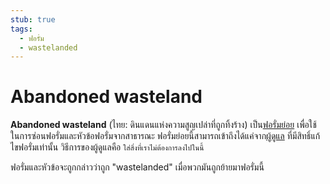 ```yaml
---
stub: true
tags:
  - ฟอรั่ม
  - wastelanded
---
```


# Abandoned wasteland

**Abandoned wasteland** (ไทย: ดินแดนแห่งความสูญเปล่าที่ถูกทิ้งร้าง) เป็น[ฟอรั่มย่อย](https://osu.ppy.sh/community/forums) เพื่อใช้ในการซ่อนฟอรั่มและหัวข้อฟอรั่มจากสาธารณะ ฟอรั่มย่อยนี้สามารถเข้าถึงได้แค่จาก[ผู้ดูแล](/wiki/People/The_Team/Global_Moderation_Team) ที่มีสิทธิ์แก้ไขฟอรั่มเท่านั้น วิธีการของผู้ดูแลคือ `ใส่สิ่งที่เราไม่ต้องการลงไปในนี้`

ฟอรั่มและหัวข้อจะถูกกล่าวว่าถูก "wastelanded" เมื่อพวกมันถูกย้ายมาฟอรั่มนี้
